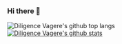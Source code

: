### Hi there 👋

![Diligence Vagere's github top langs](https://github-readme-stats.vercel.app/api/top-langs?username=dvagere&show_icons=true&locale=en&layout=compact&theme=gruvbox)
<br />
[![Diligence Vagere's github stats](https://github-readme-stats.vercel.app/api?username=dvagere&show_icons=true&theme=radical)](https://github.com/dvagere/github-readme-stats)

<!--
**dvagere/dvagere** is a ✨ _special_ ✨ repository because its `README.md` (this file) appears on your GitHub profile.

Here are some ideas to get you started:

- 🔭 I’m currently working on ...
- 🌱 I’m currently learning ...
- 👯 I’m looking to collaborate on ...
- 🤔 I’m looking for help with ...
- 💬 Ask me about ...
- 📫 How to reach me: ...
- 😄 Pronouns: ...
- ⚡ Fun fact: ...
-->
